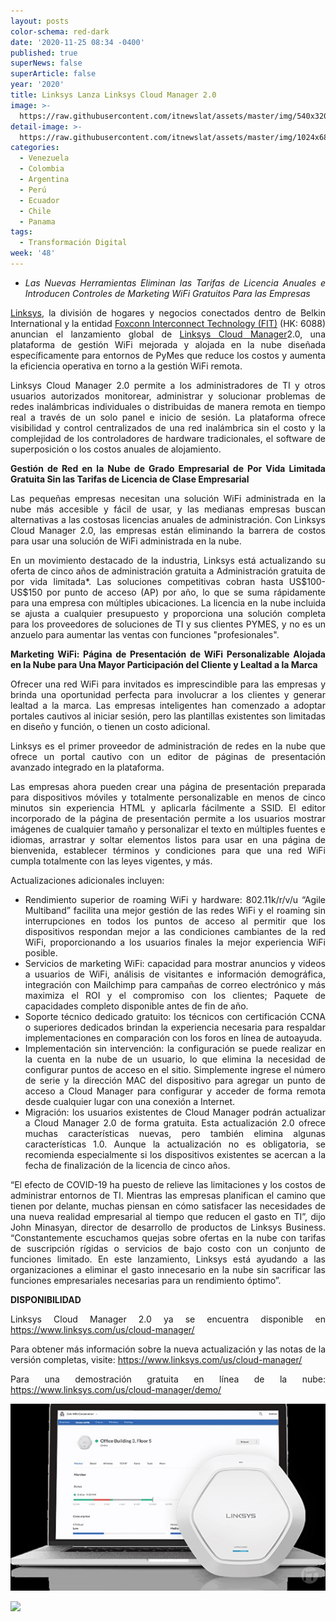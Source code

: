 ```yaml
---
layout: posts
color-schema: red-dark
date: '2020-11-25 08:34 -0400'
published: true
superNews: false
superArticle: false
year: '2020'
title: Linksys Lanza Linksys Cloud Manager 2.0
image: >-
  https://raw.githubusercontent.com/itnewslat/assets/master/img/540x320/Linksys-Cloud-Manager-p.jpg
detail-image: >-
  https://raw.githubusercontent.com/itnewslat/assets/master/img/1024x680/Linksys-Cloud-Manager-g.jpg
categories:
  - Venezuela
  - Colombia
  - Argentina
  - Perú
  - Ecuador
  - Chile
  - Panama
tags:
  - Transformación Digital
week: '48'
---
```

<ul style="text-align: justify;">
	<li><em>Las Nuevas Herramientas Eliminan las Tarifas de Licencia Anuales e Introducen Controles de Marketing WiFi Gratuitos Para las Empresas</em></li>
</ul>
<p style="text-align: justify;"><a href="https://nam04.safelinks.protection.outlook.com/?url=https%3A%2F%2Fwww.linksys.com%2Fus%2F&amp;data=04%7C01%7C%7C0d64645865c841ec4c4a08d8851933ac%7C84df9e7fe9f640afb435aaaaaaaaaaaa%7C1%7C0%7C637405690568877214%7CUnknown%7CTWFpbGZsb3d8eyJWIjoiMC4wLjAwMDAiLCJQIjoiV2luMzIiLCJBTiI6Ik1haWwiLCJXVCI6Mn0%3D%7C1000&amp;sdata=BvAiiCIA5R2qY%2FwtFoaU0f2DrEmN8BWefvkO%2FpLfkc4%3D&amp;reserved=0">Linksys</a>, la división de hogares y negocios conectados dentro de Belkin International y la entidad <a href="https://nam04.safelinks.protection.outlook.com/?url=http%3A%2F%2Fwww.fit-foxconn.com%2F&amp;data=04%7C01%7C%7C0d64645865c841ec4c4a08d8851933ac%7C84df9e7fe9f640afb435aaaaaaaaaaaa%7C1%7C0%7C637405690568887208%7CUnknown%7CTWFpbGZsb3d8eyJWIjoiMC4wLjAwMDAiLCJQIjoiV2luMzIiLCJBTiI6Ik1haWwiLCJXVCI6Mn0%3D%7C1000&amp;sdata=fSBMUQQeDB%2BMEgLjff0%2FQeZepbzTq2jm5HVWvHI7VYM%3D&amp;reserved=0">Foxconn Interconnect Technology (FIT)</a> (HK: 6088) anuncian el lanzamiento global de <a href="https://nam04.safelinks.protection.outlook.com/?url=https%3A%2F%2Fwww.linksys.com%2Fcloudmanager&amp;data=04%7C01%7C%7C0d64645865c841ec4c4a08d8851933ac%7C84df9e7fe9f640afb435aaaaaaaaaaaa%7C1%7C0%7C637405690568897199%7CUnknown%7CTWFpbGZsb3d8eyJWIjoiMC4wLjAwMDAiLCJQIjoiV2luMzIiLCJBTiI6Ik1haWwiLCJXVCI6Mn0%3D%7C1000&amp;sdata=t%2B72J4sbqsHYF0ACPdbDI6rGa6NgyaBl%2BuTHHk5Vp%2Fg%3D&amp;reserved=0">Linksys Cloud Manager</a>2.0, una plataforma de gestión WiFi mejorada y alojada en la nube diseñada específicamente para entornos de PyMes que reduce los costos y aumenta la eficiencia operativa en torno a la gestión WiFi remota.</p>
<p style="text-align: justify;">Linksys Cloud Manager 2.0 permite a los administradores de TI y otros usuarios autorizados monitorear, administrar y solucionar problemas de redes inalámbricas individuales o distribuidas de manera remota en tiempo real a través de un solo panel e inicio de sesión. La plataforma ofrece visibilidad y control centralizados de una red inalámbrica sin el costo y la complejidad de los controladores de hardware tradicionales, el software de superposición o los costos anuales de alojamiento.</p>
<p style="text-align: justify;"><strong>Gestión de Red en la Nube de Grado Empresarial de Por Vida Limitada Gratuita Sin las Tarifas de Licencia de Clase Empresarial</strong></p>
<p style="text-align: justify;">Las pequeñas empresas necesitan una solución WiFi administrada en la nube más accesible y fácil de usar, y las medianas empresas buscan alternativas a las costosas licencias anuales de administración. Con Linksys Cloud Manager 2.0, las empresas están eliminando la barrera de costos para usar una solución de WiFi administrada en la nube.</p>
<p style="text-align: justify;">En un movimiento destacado de la industria, Linksys está actualizando su oferta de cinco años de administración gratuita a Administración gratuita de por vida limitada*. Las soluciones competitivas cobran hasta US$100-US$150 por punto de acceso (AP) por año, lo que se suma rápidamente para una empresa con múltiples ubicaciones. La licencia en la nube incluida se ajusta a cualquier presupuesto y proporciona una solución completa para los proveedores de soluciones de TI y sus clientes PYMES, y no es un anzuelo para aumentar las ventas con funciones "profesionales".</p>
<p style="text-align: justify;"><strong>Marketing WiFi: Página de Presentación de WiFi Personalizable Alojada en la Nube para Una Mayor Participación del Cliente y Lealtad a la Marca</strong></p>
<p style="text-align: justify;">Ofrecer una red WiFi para invitados es imprescindible para las empresas y brinda una oportunidad perfecta para involucrar a los clientes y generar lealtad a la marca. Las empresas inteligentes han comenzado a adoptar portales cautivos al iniciar sesión, pero las plantillas existentes son limitadas en diseño y función, o tienen un costo adicional.</p>
<p style="text-align: justify;">Linksys es el primer proveedor de administración de redes en la nube que ofrece un portal cautivo con un editor de páginas de presentación avanzado integrado en la plataforma.</p>
<p style="text-align: justify;">Las empresas ahora pueden crear una página de presentación preparada para dispositivos móviles y totalmente personalizable en menos de cinco minutos sin experiencia HTML y aplicarla fácilmente a SSID. El editor incorporado de la página de presentación permite a los usuarios mostrar imágenes de cualquier tamaño y personalizar el texto en múltiples fuentes e idiomas, arrastrar y soltar elementos listos para usar en una página de bienvenida, establecer términos y condiciones para que una red WiFi cumpla totalmente con las leyes vigentes, y más.</p>
<p style="text-align: justify;">Actualizaciones adicionales incluyen:</p>

<ul style="text-align: justify;">
	<li>Rendimiento superior de roaming WiFi y hardware: 802.11k/r/v/u “Agile Multiband” facilita una mejor gestión de las redes WiFi y el roaming sin interrupciones en todos los puntos de acceso al permitir que los dispositivos respondan mejor a las condiciones cambiantes de la red WiFi,  proporcionando a los usuarios finales la mejor experiencia WiFi posible.</li>
	<li>Servicios de marketing WiFi: capacidad para mostrar anuncios y videos a usuarios de WiFi, análisis de visitantes e información demográfica, integración con Mailchimp para campañas de correo electrónico y más maximiza el ROI y el compromiso con los clientes; Paquete de capacidades completo disponible antes de fin de año.</li>
	<li>Soporte técnico dedicado gratuito: los técnicos con certificación CCNA o superiores dedicados brindan la experiencia necesaria para respaldar implementaciones en comparación con los foros en línea de autoayuda.</li>
	<li>Implementación sin intervención: la configuración se puede realizar en la cuenta en la nube de un usuario, lo que elimina la necesidad de configurar puntos de acceso en el sitio. Simplemente ingrese el número de serie y la dirección MAC del dispositivo para agregar un punto de acceso a Cloud Manager para configurar y acceder de forma remota desde cualquier lugar con una conexión a Internet.</li>
	<li>Migración: los usuarios existentes de Cloud Manager podrán actualizar a Cloud Manager 2.0 de forma gratuita. Esta actualización 2.0 ofrece muchas características nuevas, pero también elimina algunas características 1.0. Aunque la actualización no es obligatoria, se recomienda especialmente si los dispositivos existentes se acercan a la fecha de finalización de la licencia de cinco años.</li>
</ul>
<p style="text-align: justify;">“El efecto de COVID-19 ha puesto de relieve las limitaciones y los costos de administrar entornos de TI. Mientras las empresas planifican el camino que tienen por delante, muchas piensan en cómo satisfacer las necesidades de una nueva realidad empresarial al tiempo que reducen el gasto en TI”, dijo John Minasyan, director de desarrollo de productos de Linksys Business. “Constantemente escuchamos quejas sobre ofertas en la nube con tarifas de suscripción rígidas o servicios de bajo costo con un conjunto de funciones limitado. En este lanzamiento, Linksys está ayudando a las organizaciones a eliminar el gasto innecesario en la nube sin sacrificar las funciones empresariales necesarias para un rendimiento óptimo”.</p>
<p style="text-align: justify;"><strong>DISPONIBILIDAD</strong></p>
<p style="text-align: justify;">Linksys Cloud Manager 2.0  ya se encuentra disponible en <a href="https://nam04.safelinks.protection.outlook.com/?url=https%3A%2F%2Fwww.linksys.com%2Fus%2Fcloud-manager%2F&amp;data=04%7C01%7C%7C0d64645865c841ec4c4a08d8851933ac%7C84df9e7fe9f640afb435aaaaaaaaaaaa%7C1%7C0%7C637405690568907199%7CUnknown%7CTWFpbGZsb3d8eyJWIjoiMC4wLjAwMDAiLCJQIjoiV2luMzIiLCJBTiI6Ik1haWwiLCJXVCI6Mn0%3D%7C1000&amp;sdata=zAqNVddTFcoVZP24L37OalS2UCbrLw9RsCSXve4ITyw%3D&amp;reserved=0">https://www.linksys.com/us/cloud-manager/</a></p>
<p style="text-align: justify;">Para obtener más información sobre la nueva actualización y las notas de la versión completas, visite:  <a href="https://nam04.safelinks.protection.outlook.com/?url=https%3A%2F%2Fwww.linksys.com%2Fus%2Fcloud-manager%2F&amp;data=04%7C01%7C%7C0d64645865c841ec4c4a08d8851933ac%7C84df9e7fe9f640afb435aaaaaaaaaaaa%7C1%7C0%7C637405690568917188%7CUnknown%7CTWFpbGZsb3d8eyJWIjoiMC4wLjAwMDAiLCJQIjoiV2luMzIiLCJBTiI6Ik1haWwiLCJXVCI6Mn0%3D%7C1000&amp;sdata=zK8Qe%2BB5FEjZvmJrd20yMkL3KJspWpRW4I26UQgK8sQ%3D&amp;reserved=0">https://www.linksys.com/us/cloud-manager/</a></p>
<p style="text-align: justify;"></p>
<p style="text-align: justify;">Para una demostración gratuita en línea de la nube: <a href="https://nam04.safelinks.protection.outlook.com/?url=https%3A%2F%2Fwww.linksys.com%2Fus%2Fcloud-manager%2Fdemo%2F&amp;data=04%7C01%7C%7C0d64645865c841ec4c4a08d8851933ac%7C84df9e7fe9f640afb435aaaaaaaaaaaa%7C1%7C0%7C637405690568927185%7CUnknown%7CTWFpbGZsb3d8eyJWIjoiMC4wLjAwMDAiLCJQIjoiV2luMzIiLCJBTiI6Ik1haWwiLCJXVCI6Mn0%3D%7C1000&amp;sdata=Hg3wucqjdyzEQvat4Osg%2BewV%2BC2U12ENK4FYXeuf7TU%3D&amp;reserved=0">https://www.linksys.com/us/cloud-manager/demo/</a></p>

![](https://raw.githubusercontent.com/itnewslat/assets/master/img/540x320/Linksys-Cloud-Manager-p.jpg)

<img src="https://tracker.metricool.com/c3po.jpg?hash=56f88a41e39ab42c063cc51676587a04"/>